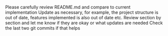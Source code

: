 Please carefully review README.md and compare to current implementation
Update as necessary, for example, the project structure is out of date, features implemented is also out of date etc.
Review section by section and let me know if they are okay or what updates are needed
Check the last two git commits if that helps
